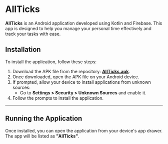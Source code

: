 # AllTicks

**AllTicks** is an Android application developed using Kotlin and Firebase. This app is designed to help you manage your personal time effectively and track your tasks with ease.

## Installation

To install the application, follow these steps:

1. Download the APK file from the repository: **[AllTicks.apk](https://github.com/dzmashaa/AllTicks/blob/master/app/release/app-release.apk)**.
2. Once downloaded, open the APK file on your Android device.
3. If prompted, allow your device to install applications from unknown sources:
    - Go to **Settings > Security > Unknown Sources** and enable it.
4. Follow the prompts to install the application.

---

## Running the Application

Once installed, you can open the application from your device's app drawer. The app will be listed as **"AllTicks"**.
